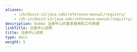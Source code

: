 ```yaml
---
aliases:
    - /zh/docs3-v2/java-sdk/reference-manual/registry/
    - /zh-cn/docs3-v2/java-sdk/reference-manual/registry/
description: Dubbo 注册中心的基本使用和工作原理
linkTitle: 注册中心说明
title: 注册中心说明
type: docs
weight: 5
---
```

